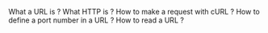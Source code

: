 What a URL is ?
What HTTP is ?
How to make a request with cURL ?
How to define a port number in a URL ?
How to read a URL ?
